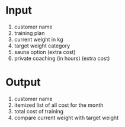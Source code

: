 # Input

1. customer name
2. training plan
3. current weight in kg
4. target weight category
5. sauna option (extra cost)
6. private coaching (in hours) (extra cost)

# Output

1. customer name
2. itemized list of all cost for the month
3. total cost of training
4. compare current weight with target weight
